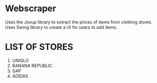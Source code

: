 # Webscraper

Uses the Jsoup library to extract the prices of items from clothing stores. Uses Swing library to create a UI for users to add items.

# LIST OF STORES

1) UNIQLO
2) BANANA REPUBLIC
3) GAP
4) ADIDAS
